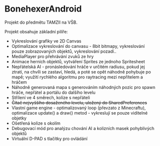 # BonehexerAndroid

Projekt do předmětu TAMZII na VŠB.

Projekt obsahuje základní pilíře:

* Vykreslování grafiky ve 2D Canvas
* Optimalizace vykreslování do canvasu - 8bit bitmapy, vykreslování pouze zobrazovaných objektů, vykreslování pozadí..
* MediaPlayer pro přehrávání zvuků ze hry
* Animace herních objektů, vytváření Sprites ze jednoho Spritesheet
* Nepřátelská AI - pronásledování hráče v určitém radiusu, pokud jej ztratí, na chvíli se zastaví, hledá, a poté se opět náhodně pohybuje po mapě; využití rychlého algoritmu pro raytracing mezi nepřítelem a hráčem
* Náhodně generovaná mapa s generováním náhodných pozic pro spawn hráče, nepřátel a portálu do dalšího levelu
* Střílení ve 4 směrech, kolize s nepřáteli
* ~~Čítač nejvyššího dosaženého levelu, uložený do SharedPreferences~~
* Vlastní game engine - optimalizovaný loop (převzato z Minecraftu), optimalizace update() a draw() metod - vykreslují se pouze viditelné objetky
* Ošetřená kolize s okolím
* Debugovací mód pro analýzu chování AI a kolizních masek pohyblivých objektů
* Virtuální D-PAD s tlačítky pro ovládání
